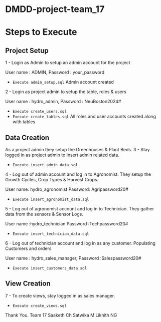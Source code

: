 # DMDD-project-team_17

# Steps to Execute 
## Project Setup
1 - Login as Admin to setup an admin account for the project 

User name : ADMIN,
Password : your_password

 - `Execute admin_setup.sql`
Admin account created
   
2 - Login as project admin to setup the table, roles & users

User name : hydro_admin,
Password : NeuBoston2024#

 - `Execute create_users.sql`
 - `Execute create_tables.sql`
All roles and user accounts created along with tables

## Data Creation
As a project admin they setup the Greenhouses & Plant Beds.
3 - Stay logged in as project admin to insert admin related data. 
 - `Execute insert_admin_data.sql` 

4 - Log out of admin account and log in to Agronomist. They setup the Growth Cycles, Crop Types & Harvest Crops. 

User name: hydro_agronomist 
Password: Agripassword20#

 - `Execute insert_agronomist_data.sql`

5 - Log out of agronomist account and log in to Technician. They gather data from the sensors & Sensor Logs. 

User name :hydro_technician 
Password :Techpassword20#

 - `Execute insert_technician_data.sql`

6 - Log out of technician account and log in as any customer. Populating Customers and orders 

User name : hydro_sales_manager,
Password :Salespassword20#

 - `Execute insert_customers_data.sql`

## View Creation 
7 - To create views, stay logged in as sales manager.
 - `Execute create_views.sql`

Thank You. 
Team 17 
Saaketh Ch 
Satwika M
Likhith NG
